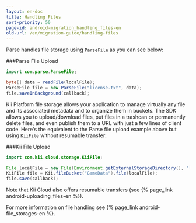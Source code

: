 ```yaml
---
layout: en-doc
title: Handling Files
sort-priority: 50
page-id: android-migration_handling_files-en
old-url: /en/migration-guide/handling-files
---
```

Parse handles file storage using `ParseFile` as you can see below:

###Parse File Upload
```java
import com.parse.ParseFile;

byte[] data = readFile(localFile);
ParseFile file = new ParseFile("license.txt", data);
file.saveInBackground(callback);
```

Kii Platform file storage allows your application to manage virtually any file and its associated metadata and to organize them in buckets. The SDK allows you to upload/download files, put files in a trashcan or permanently delete files, and even publish them to a URL with just a few lines of client code. Here's the equivalent to the Parse file upload example above but using `KiiFile` without resumable transfer:

###Kii File Upload
```java
import com.kii.cloud.storage.KiiFile;

File localFile = new File(Environment.getExternalStorageDirectory(), "license.txt");
KiiFile file = Kii.fileBucket("GameData").file(localFile);
file.save(callback);
```

Note that Kii Cloud also offers resumable transfers (see {% page_link android-uploading_files-en %}).

For more information on file handling see {% page_link android-file_storages-en %}.